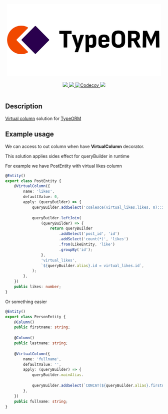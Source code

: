 <div align="center">
  <a href="http://typeorm.io/">
    <img src="https://github.com/typeorm/typeorm/raw/master/resources/logo_big.png" width="492" height="228">
  </a>
  <br>
  <br>
	<a href="https://app.circleci.com/pipelines/github/typeorm/typeorm">
		<img src="https://circleci.com/gh/typeorm/typeorm/tree/master.svg?style=shield">
	</a>
	<a href="https://badge.fury.io/js/typeorm">
		<img src="https://badge.fury.io/js/typeorm.svg">
	</a>
    <a href="https://codecov.io/gh/typeorm/typeorm">
        <img alt="Codecov" src="https://img.shields.io/codecov/c/github/typeorm/typeorm.svg">
    </a>
	<a href="https://join.slack.com/t/typeorm/shared_invite/zt-uu12ljeb-OH_0086I379fUDApYJHNuw">
		<img src="https://img.shields.io/badge/chat-on%20slack-blue.svg">
	</a>
  <br>
  <br>
</div>

## Description
[Virtual column](https://en.wikipedia.org/wiki/Virtual_column) solution for [TypeORM](https://typeorm.io/)

## Example usage
We can access to out column when have **VirtualColumn** decorator.

This solution applies sides effect for queryBuilder in runtime

For example we have PostEntity with virtual likes column

```ts
@Entity()
export class PostEntity {
    @VirtualColumn({
        name: 'likes',
        defaultValue: 0,
        apply: (queryBuilder) => {
            queryBuilder.addSelect('coalesce(virtual_likes.likes, 0)::int', `likes`);

            queryBuilder.leftJoin(
                (queryBuilder) => {
                    return queryBuilder
                        .addSelect('post_id', 'id')
                        .addSelect('count(*)', 'likes')
                        .from(LikeEntity, 'like')
                        .groupBy('id');
                },
                'virtual_likes',
                `${queryBuilder.alias}.id = virtual_likes.id`,
            );
        },
    })
    public likes: number;
}
```

Or something easier

```ts
@Entity()
export class PersonEntity {
    @Column()
    public firstname: string;

    @Column()
    public lastname: string;

    @VirtualColumn({
        name: 'fullname',
        defaultValue: '',
        apply: (queryBuilder) => {
            queryBuilder.mainAlias.
            
            queryBuilder.addSelect(`CONCAT(${queryBuilder.alias}.firstname, ' ', ${queryBuilder.alias}.lastname)`, 'fullname');
        },
    })
    public fullname: string;
}
```

